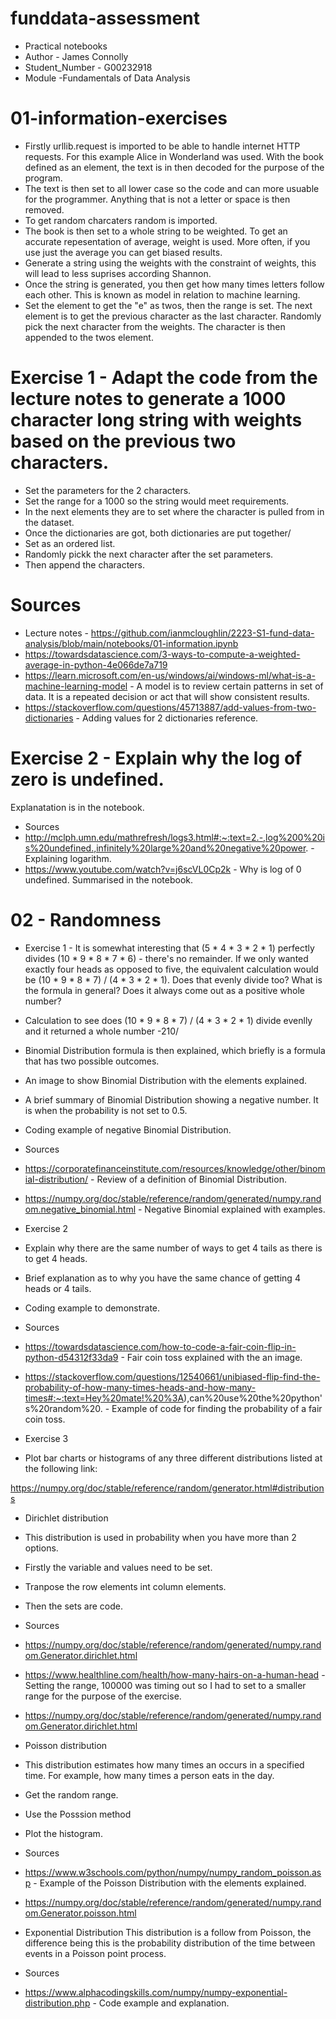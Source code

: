 # funddata-assessment
* Practical notebooks
* Author - James Connolly
* Student_Number - G00232918
* Module -Fundamentals of Data Analysis

# 01-information-exercises

* Firstly urllib.request is imported to be able to handle internet HTTP requests. For this example Alice in Wonderland was used. With the book defined as an element, the text is in then decoded for the purpose of the program.
* The text is then set to all lower case so the code and can more usuable for the programmer. Anything that is not a letter or space is then removed. 
* To get random charcaters random is imported.
* The book is then set to a whole string to be weighted. To get an accurate repesentation of average, weight is used. More often, if you use just the average you can get biased results.
* Generate a string using the weights with the constraint of weights, this will lead to less suprises according Shannon.
* Once the string is generated, you then get how many times letters follow each other. This is known as model in relation to machine learning. 
* Set the element to get the "e" as twos, then the range is set. The next element is to get the previous character as the last character. Randomly pick the next character from the weights. The character is then appended to the twos element. 

# Exercise 1 - Adapt the code from the lecture notes to generate a 1000 character long string with weights based on the previous two characters.
* Set the parameters for the 2 characters.
* Set the range for a 1000 so the string would meet requirements.
* In the next elements they are to set where the character is pulled from in the dataset.
* Once the dictionaries are got, both dictionaries are put together/
* Set as an ordered list.
* Randomly pickk the next character after the set parameters.
* Then append the characters.

# Sources
* Lecture notes - https://github.com/ianmcloughlin/2223-S1-fund-data-analysis/blob/main/notebooks/01-information.ipynb
* https://towardsdatascience.com/3-ways-to-compute-a-weighted-average-in-python-4e066de7a719
* https://learn.microsoft.com/en-us/windows/ai/windows-ml/what-is-a-machine-learning-model - A model is to review certain patterns in set of data. It is a repeated decision or act that will show consistent results.
* https://stackoverflow.com/questions/45713887/add-values-from-two-dictionaries - Adding values for 2 dictionaries reference.

# Exercise 2 - Explain why the log of zero is undefined.
Explanatation is in the notebook.

* Sources
* http://mclph.umn.edu/mathrefresh/logs3.html#:~:text=2.-,log%200%20is%20undefined.,infinitely%20large%20and%20negative%20power. - Explaining logarithm.
* https://www.youtube.com/watch?v=j6scVL0Cp2k - Why is log of 0 undefined. Summarised in the notebook. 


# 02 - Randomness
* Exercise 1 - It is somewhat interesting that (5 * 4 * 3 * 2 * 1) perfectly divides (10 * 9 * 8 * 7 * 6) - there's no remainder.
If we only wanted exactly four heads as opposed to five, the equivalent calculation would be (10 * 9 * 8 * 7) / (4 * 3 * 2 * 1).
Does that evenly divide too? What is the formula in general?
Does it always come out as a positive whole number?

* Calculation to see does (10 * 9 * 8 * 7) / (4 * 3 * 2 * 1) divide evenlly and it returned a whole number -210/
* Binomial Distribution formula is then explained, which briefly is a formula that has two possible outcomes.
* An image to show Binomial Distribution with the elements explained.
* A brief summary of Binomial Distribution showing a negative number. It is when the probability is not set to 0.5.
* Coding example of negative Binomial Distribution.

* Sources
* https://corporatefinanceinstitute.com/resources/knowledge/other/binomial-distribution/ - Review of a definition of Binomial Distribution.
* https://numpy.org/doc/stable/reference/random/generated/numpy.random.negative_binomial.html - Negative Binomial explained with examples.

* Exercise 2 
* Explain why there are the same number of ways to get 4 tails as there is to get 4 heads.
* Brief explanation as to why you have the same chance of getting 4 heads or 4 tails.
* Coding example to demonstrate.

* Sources
* https://towardsdatascience.com/how-to-code-a-fair-coin-flip-in-python-d54312f33da9 - Fair coin toss explained with the an image.
* https://stackoverflow.com/questions/12540661/unibiased-flip-find-the-probability-of-how-many-times-heads-and-how-many-times#:~:text=Hey%20mate!%20%3A),can%20use%20the%20python's%20random%20. - Example of code for finding the probability of a fair coin toss. 

* Exercise 3
* Plot bar charts or histograms of any three different distributions listed at the following link:

https://numpy.org/doc/stable/reference/random/generator.html#distributions

* Dirichlet distribution
* This distribution is used in probability when you have more than 2 options.
* Firstly the variable and values need to be set.
* Tranpose the row elements int column elements.
* Then the sets are code.

* Sources
* https://numpy.org/doc/stable/reference/random/generated/numpy.random.Generator.dirichlet.html
* https://www.healthline.com/health/how-many-hairs-on-a-human-head - Setting the range, 100000 was timing out so I had to set to a smaller range for the purpose of the exercise.
* https://numpy.org/doc/stable/reference/random/generated/numpy.random.Generator.dirichlet.html


* Poisson distribution
* This distribution estimates how many times an occurs in a specified time. For example, how many times a person eats in the day.
* Get the random range.
* Use the Posssion method
* Plot the histogram.

* Sources
* https://www.w3schools.com/python/numpy/numpy_random_poisson.asp - Example of the Poisson Distribution with the elements explained.
* https://numpy.org/doc/stable/reference/random/generated/numpy.random.Generator.poisson.html 

* Exponential Distribution
This distribution is a follow from Poisson, the difference being this is the probability distribution of the time between events in a Poisson point process.

* Sources
* https://www.alphacodingskills.com/numpy/numpy-exponential-distribution.php - Code example and explanation.